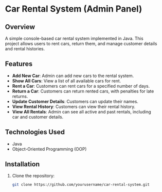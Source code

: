 # Car Rental System (Admin Panel)

## Overview
A simple console-based car rental system implemented in Java. This project allows users to rent cars, return them, and manage customer details and rental histories.

## Features
- **Add New Car**: Admin can add new cars to the rental system.
- **Show All Cars**: View a list of all available cars for rent.
- **Rent a Car**: Customers can rent cars for a specified number of days.
- **Return a Car**: Customers can return rented cars, with penalties for late returns.
- **Update Customer Details**: Customers can update their names.
- **View Rental History**: Customers can view their rental history.
- **View All Rentals**: Admin can see all active and past rentals, including car and customer details.

## Technologies Used
- Java
- Object-Oriented Programming (OOP)

## Installation
1. Clone the repository:
   ```bash
   git clone https://github.com/yourusername/car-rental-system.git
